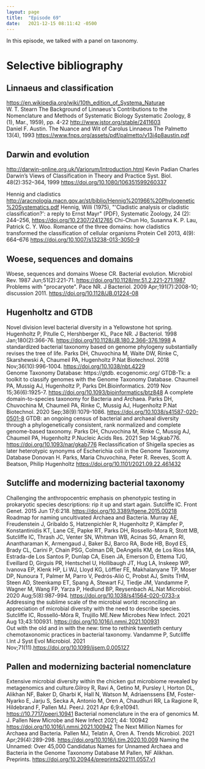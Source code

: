 ```yaml
---
layout: page
title:  "Episode 69"
date:   2021-12-15 08:11:42 -0500
---
```


<!-- FYI on excerpts: https://jekyllrb.com/docs/posts/#post-excerpts -->
In this episode, we talked with a panel on taxonomy.

# Selective bibliography  

## Linnaeus and classification

https://en.wikipedia.org/wiki/10th_edition_of_Systema_Naturae  
W. T. Stearn The Background of Linnaeus's Contributions to the Nomenclature and Methods of Systematic Biology Systematic Zoology, 8 (1), Mar., 1959), pp. 4-22 http://www.jstor.org/stable/2411603  
 Daniel F. Austin. The Nuance and Wit of Carolus Linnaeus The Palmetto 13(4), 1993 https://www.fnps.org/assets/pdf/palmetto/v13i4p8austin.pdf  
 
## Darwin and evolution

http://darwin-online.org.uk/Variorum/Introduction.html 
Kevin Padian Charles Darwin’s Views of Classification in Theory and Practice Syst. Biol. 48(2):352–364, 1999 https://doi.org/10.1080/106351599260337
 
Hennig and cladistics
http://aracnologia.macn.gov.ar/st/biblio/Hennig%201966%20Phylogenetic%20Systematics.pdf 
Hennig, Willi (1975), "'Cladistic analysis or cladistic classification?': a reply to Ernst Mayr" (PDF), Systematic Zoology, 24 (2): 244–256, https://doi.org/10.2307/2412765
Chi-Chun Ho, Susanna K. P. Lau, Patrick C. Y. Woo. Romance of the three domains: how cladistics transformed the classification of cellular organisms  Protein Cell 2013, 4(9): 664–676 https://doi.org/10.1007/s13238-013-3050-9  

## Woese, sequences and domains

Woese, sequences and domains
Woese CR. Bacterial evolution. Microbiol Rev. 1987 Jun;51(2):221-71. https://doi.org/10.1128/mr.51.2.221-271.1987
Problems with "procaryote". Pace NR. J Bacteriol. 2009 Apr;191(7):2008-10; discussion 2011. https://doi.org/10.1128/JB.01224-08
 
## Hugenholtz and GTDB

Novel division level bacterial diversity in a Yellowstone hot spring. Hugenholtz P, Pitulle C, Hershberger KL, Pace NR. J Bacteriol. 1998 Jan;180(2):366-76. https://doi.org/10.1128/JB.180.2.366-376.1998
A standardized bacterial taxonomy based on genome phylogeny substantially revises the tree of life. Parks DH, Chuvochina M, Waite DW, Rinke C, Skarshewski A, Chaumeil PA, Hugenholtz P.Nat Biotechnol. 2018 Nov;36(10):996-1004. https://doi.org/10.1038/nbt.4229  
Genome Taxonomy Database: https://gtdb. ecogenomic.org/ 
GTDB-Tk: a toolkit to classify genomes with the Genome Taxonomy Database. Chaumeil PA, Mussig AJ, Hugenholtz P, Parks DH.Bioinformatics. 2019 Nov 15;36(6):1925-7. https://doi.org/10.1093/bioinformatics/btz848
A complete domain-to-species taxonomy for Bacteria and Archaea. Parks DH, Chuvochina M, Chaumeil PA, Rinke C, Mussig AJ, Hugenholtz P.Nat Biotechnol. 2020 Sep;38(9):1079-1086. https://doi.org/10.1038/s41587-020-0501-8
GTDB: an ongoing census of bacterial and archaeal diversity through a phylogenetically consistent, rank normalized and complete genome-based taxonomy. Parks DH, Chuvochina M, Rinke C, Mussig AJ, Chaumeil PA, Hugenholtz P.Nucleic Acids Res. 2021 Sep 14:gkab776. https://doi.org/10.1093/nar/gkab776
Reclassification of Shigella species as later heterotypic synonyms of Escherichia coli in the Genome Taxonomy Database Donovan H. Parks, Maria Chuvochina, Peter R. Reeves, Scott A. Beatson, Philip Hugenholtz https://doi.org/10.1101/2021.09.22.461432  
 
## Sutcliffe and modernizing bacterial taxonomy

Challenging the anthropocentric emphasis on phenotypic testing in prokaryotic species descriptions: rip it up and start again. Sutcliffe IC. Front Genet. 2015 Jun 17;6:218. https://doi.org/10.3389/fgene.2015.00218
Roadmap for naming uncultivated Archaea and Bacteria. Murray AE, Freudenstein J, Gribaldo S, Hatzenpichler R, Hugenholtz P, Kämpfer P, Konstantinidis KT, Lane CE, Papke RT, Parks DH, Rossello-Mora R, Stott MB, Sutcliffe IC, Thrash JC, Venter SN, Whitman WB, Acinas SG, Amann RI, Anantharaman K, Armengaud J, Baker BJ, Barco RA, Bode HB, Boyd ES, Brady CL, Carini P, Chain PSG, Colman DR, DeAngelis KM, de Los Rios MA, Estrada-de Los Santos P, Dunlap CA, Eisen JA, Emerson D, Ettema TJG, Eveillard D, Girguis PR, Hentschel U, Hollibaugh JT, Hug LA, Inskeep WP, Ivanova EP, Klenk HP, Li WJ, Lloyd KG, Löffler FE, Makhalanyane TP, Moser DP, Nunoura T, Palmer M, Parro V, Pedrós-Alió C, Probst AJ, Smits THM, Steen AD, Steenkamp ET, Spang A, Stewart FJ, Tiedje JM, Vandamme P, Wagner M, Wang FP, Yarza P, Hedlund BP, Reysenbach AL.Nat Microbiol. 2020 Aug;5(8):987-994. https://doi.org/10.1038/s41564-020-0733-x  
Addressing the sublime scale of the microbial world: reconciling an appreciation of microbial diversity with the need to describe species. Sutcliffe IC, Rosselló-Móra R, Trujillo ME.New Microbes New Infect. 2021 Aug 13;43:100931. https://doi.org/10.1016/j.nmni.2021.100931  
Out with the old and in with the new: time to rethink twentieth century chemotaxonomic practices in bacterial taxonomy. Vandamme P, Sutcliffe I.Int J Syst Evol Microbiol. 2021 Nov;71(11).https://doi.org/10.1099/ijsem.0.005127
 
## Pallen and modernizing bacterial nomenclature

Extensive microbial diversity within the chicken gut microbiome revealed by metagenomics and culture.Gilroy R, Ravi A, Getino M, Pursley I, Horton DL, Alikhan NF, Baker D, Gharbi K, Hall N, Watson M, Adriaenssens EM, Foster-Nyarko E, Jarju S, Secka A, Antonio M, Oren A, Chaudhuri RR, La Ragione R, Hildebrand F, Pallen MJ. PeerJ. 2021 Apr 6;9:e10941. https://10.7717/peerj.10941
Bacterial nomenclature in the era of genomics M. J. Pallen New Microbe and New Infect 2021; 44: 100942 https://doi.org/10.1016/j.nmni.2021.100942
The Next Million Names for Archaea and Bacteria. Pallen MJ, Telatin A, Oren A. Trends Microbiol. 2021 Apr;29(4):289-298. https://doi.org/10.1016/j.tim.2020.10.009
Naming the Unnamed: Over 45,000 Candidatus Names for Unnamed Archaea and Bacteria in the Genome Taxonomy Database M Pallen, NF Alikhan. Preprints. https://doi.org/10.20944/preprints202111.0557.v1

